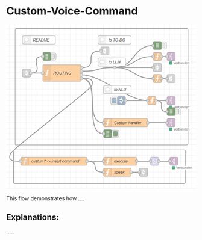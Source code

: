 # Custom-Voice-Command
![Custom-Voice-Command](customVoiceCommand.png)

This flow demonstrates how ....

## Explanations:

.....
